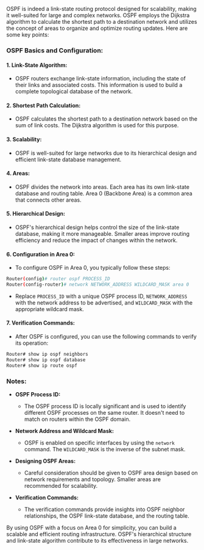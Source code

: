 OSPF is indeed a link-state routing protocol designed for scalability, making it well-suited for large and complex networks. OSPF employs the Dijkstra algorithm to calculate the shortest path to a destination network and utilizes the concept of areas to organize and optimize routing updates. Here are some key points:

### OSPF Basics and Configuration:

#### 1. **Link-State Algorithm:**
   - OSPF routers exchange link-state information, including the state of their links and associated costs. This information is used to build a complete topological database of the network.

#### 2. **Shortest Path Calculation:**
   - OSPF calculates the shortest path to a destination network based on the sum of link costs. The Dijkstra algorithm is used for this purpose.

#### 3. **Scalability:**
   - OSPF is well-suited for large networks due to its hierarchical design and efficient link-state database management.

#### 4. **Areas:**
   - OSPF divides the network into areas. Each area has its own link-state database and routing table. Area 0 (Backbone Area) is a common area that connects other areas.

#### 5. **Hierarchical Design:**
   - OSPF's hierarchical design helps control the size of the link-state database, making it more manageable. Smaller areas improve routing efficiency and reduce the impact of changes within the network.

#### 6. **Configuration in Area 0:**
   - To configure OSPF in Area 0, you typically follow these steps:

   ```bash
   Router(config)# router ospf PROCESS_ID
   Router(config-router)# network NETWORK_ADDRESS WILDCARD_MASK area 0
   ```

   - Replace `PROCESS_ID` with a unique OSPF process ID, `NETWORK_ADDRESS` with the network address to be advertised, and `WILDCARD_MASK` with the appropriate wildcard mask.

#### 7. **Verification Commands:**
   - After OSPF is configured, you can use the following commands to verify its operation:

   ```bash
   Router# show ip ospf neighbors
   Router# show ip ospf database
   Router# show ip route ospf
   ```

### Notes:

- **OSPF Process ID:**
  - The OSPF process ID is locally significant and is used to identify different OSPF processes on the same router. It doesn't need to match on routers within the OSPF domain.

- **Network Address and Wildcard Mask:**
  - OSPF is enabled on specific interfaces by using the `network` command. The `WILDCARD_MASK` is the inverse of the subnet mask.

- **Designing OSPF Areas:**
  - Careful consideration should be given to OSPF area design based on network requirements and topology. Smaller areas are recommended for scalability.

- **Verification Commands:**
  - The verification commands provide insights into OSPF neighbor relationships, the OSPF link-state database, and the routing table.

By using OSPF with a focus on Area 0 for simplicity, you can build a scalable and efficient routing infrastructure. OSPF's hierarchical structure and link-state algorithm contribute to its effectiveness in large networks.
